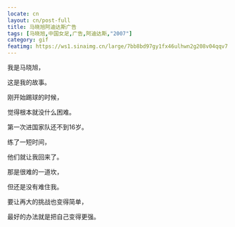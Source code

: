 ```yaml
---
locate: cn
layout: cn/post-full
title: 马晓旭阿迪达斯广告
tags: [马晓旭,中国女足,广告,阿迪达斯,"2007"]
category: gif
featimg: https://ws1.sinaimg.cn/large/7bb8bd97gy1fx46ulhwn2g208v04qqv7.gif
---
```


我是马晓旭，

这是我的故事。

刚开始踢球的时候，

觉得根本就没什么困难。

第一次进国家队还不到16岁。

练了一短时间，

他们就让我回来了。

那是很难的一道坎，

但还是没有难住我。

要让再大的挑战也变得简单，

最好的办法就是把自己变得更强。